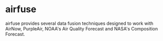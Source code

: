 # airfuse
airfuse provides several data fusion techniques designed to work with AirNow, PurpleAir, NOAA's Air Quality Forecast and NASA's Composition Forecast.
